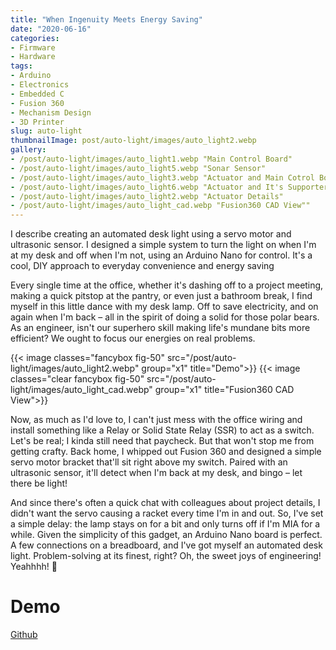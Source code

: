 ```yaml
---
title: "When Ingenuity Meets Energy Saving"
date: "2020-06-16"
categories:
- Firmware
- Hardware
tags:
- Arduino
- Electronics
- Embedded C
- Fusion 360
- Mechanism Design
- 3D Printer
slug: auto-light
thumbnailImage: post/auto-light/images/auto_light2.webp
gallery:
- /post/auto-light/images/auto_light1.webp "Main Control Board"
- /post/auto-light/images/auto_light5.webp "Sonar Sensor"
- /post/auto-light/images/auto_light3.webp "Actuator and Main Cotrol Board"
- /post/auto-light/images/auto_light6.webp "Actuator and It's Supporter"
- /post/auto-light/images/auto_light2.webp "Actuator Details"
- /post/auto-light/images/auto_light_cad.webp "Fusion360 CAD View""
---
```

<!-- for peek -->
I describe creating an automated desk light using a servo motor and ultrasonic sensor. I designed 
a simple system to turn the light on when I'm at my desk and off when I'm not, using an Arduino 
Nano for control. It's a cool, DIY approach to everyday convenience and energy saving

<!--more-->
Every single time at the office, whether it's dashing off to a project meeting, making a quick 
pitstop at the pantry, or even just a bathroom break, I find myself in this little dance with my 
desk lamp. Off to save electricity, and on again when I'm back – all in the spirit of doing a solid 
for those polar bears. As an engineer, isn't our superhero skill making life's mundane bits more 
efficient? We ought to focus our energies on real problems.

{{< image classes="fancybox fig-50" src="/post/auto-light/images/auto_light2.webp" group="x1" title="Demo">}}
{{< image classes="clear fancybox fig-50" src="/post/auto-light/images/auto_light_cad.webp" group="x1" title="Fusion360 CAD View">}}

Now, as much as I'd love to, I can't just mess with the office wiring and install something like a 
Relay or Solid State Relay (SSR) to act as a switch. Let's be real; I kinda still need that 
paycheck. But that won't stop me from getting crafty. Back home, I whipped out Fusion 360 and 
designed a simple servo motor bracket that'll sit right above my switch. Paired with an ultrasonic 
sensor, it'll detect when I'm back at my desk, and bingo – let there be light!

And since there's often a quick chat with colleagues about project details, I didn't want the servo 
causing a racket every time I'm in and out. So, I've set a simple delay: the lamp stays on for a 
bit and only turns off if I'm MIA for a while. Given the simplicity of this gadget, an Arduino Nano 
board is perfect. A few connections on a breadboard, and I've got myself an automated desk light. 
Problem-solving at its finest, right? Oh, the sweet joys of engineering! Yeahhhh! 🎉


# Demo
[Github](https://github.com/armcortex/auto_light)



